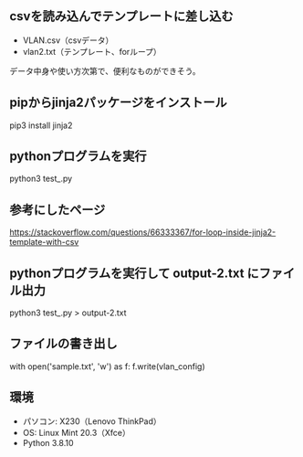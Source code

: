 ## csvを読み込んでテンプレートに差し込む
- VLAN.csv（csvデータ）
- vlan2.txt（テンプレート、forループ）

データ中身や使い方次第で、便利なものができそう。


## pipからjinja2パッケージをインストール
pip3 install jinja2


## pythonプログラムを実行
python3 test_.py


## 参考にしたページ
https://stackoverflow.com/questions/66333367/for-loop-inside-jinja2-template-with-csv


## pythonプログラムを実行して output-2.txt にファイル出力
python3 test_.py > output-2.txt


## ファイルの書き出し
with open('sample.txt', 'w') as f:
    f.write(vlan_config)


## 環境
- パソコン: X230（Lenovo ThinkPad）
- OS: Linux Mint 20.3（Xfce）
- Python 3.8.10
